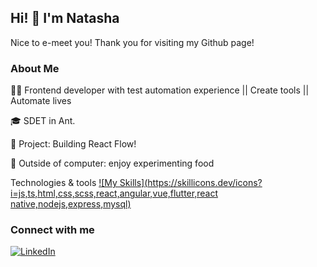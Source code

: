 

## Hi! 👋  I'm Natasha 
Nice to e-meet you! Thank you for visiting my Github page!

### About Me 
👩‍💻 Frontend developer with test automation experience || Create tools || Automate lives 

🎓 SDET in Ant.

🥜 Project: Building React Flow! 

🎨 Outside of computer: enjoy experimenting food

Technologies & tools 
[![My Skills](https://skillicons.dev/icons?i=js,ts,html,css,scss,react,angular,vue,flutter,react native,nodejs,express,mysql)](https://skillicons.dev)

### Connect with me 


[![LinkedIn](https://img.shields.io/badge/LinkedIn-0077B5?style=for-the-badge&logo=linkedin&logoColor=white)](https://www.linkedin.com/in/natasha-amin/)


